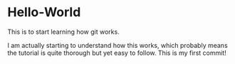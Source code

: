# Hello-World
This is to start learning how git works.

I am actually starting to understand how this works, which probably means the tutorial is quite thorough but yet easy to follow.
This is my first commit!
